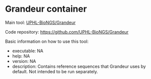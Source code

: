 # Grandeur container

Main tool: [UPHL-BioNGS/Grandeur](https://github.com/UPHL-BioNGS/Grandeur)
  
Code repository: https://github.com/UPHL-BioNGS/Grandeur

Basic information on how to use this tool:
- executable: NA
- help: NA
- version: NA
- description: Contains reference sequences that Grandeur uses by default. Not intended to be run separately.
